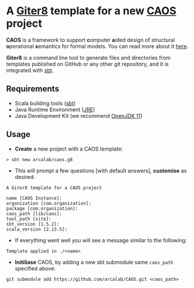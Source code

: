 # A [Giter8][g8] template for a new [CAOS][caos] project

**CAOS** is a framework to support **c**omputer **a**ided design of 
structural **o**perational **s**emantics for formal models. 
You can read more about it [here][caos].

**Giter8** is a command line tool to generate files and directories 
from templates published on GitHub or any other git repository, and 
it is integrated with [sbt](https://www.scala-sbt.org).

## Requirements

* Scala building tools ([sbt](https://www.scala-sbt.org))
* Java Runtime Environment ([JRE](https://www.java.com/en/download/))
* Java Development Kit (we recommend [OpenJDK 11](https://openjdk.java.net/projects/jdk/11/))
## Usage

* **Create** a new project with a CAOS template:

```shell
> sbt new arcalab/caos.g8
```
* This will prompt a few questions [with default answers], 
**customise** as desired:

```shell
A Giter8 template for a CAOS project 

name [CAOS Instance]: 
organization [com.organization]: 
package [com.organization]: 
caos_path [lib/caos]: 
tool_path [site]: 
sbt_version [1.5.2]: 
scala_version [2.13.5]:
```
* If everything went well you will see a message similar to the following: 

```shell 
Template applied in ./<name>
```
* **Initiliase** CAOS, by adding a new sbt submodule same `caos_path` specified above:

```shell
git submodule add https://github.com/arcalab/CAOS.git <caos_path>
```
[g8]: http://www.foundweekends.org/giter8/
[caos]: https://github.com/arcalab/caos